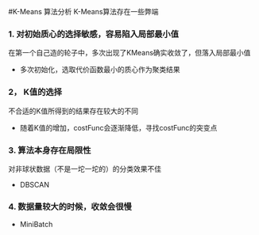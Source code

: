 #K-Means 算法分析
K-Means算法存在一些弊端
### 1. 对初始质心的选择敏感，容易陷入局部最小值
在第一个自己造的轮子中，多次出现了KMeans确实收敛了，但落入局部最小值
* 多次初始化，选取代价函数最小的质心作为聚类结果
### 2， K值的选择
不合适的K值所得到的结果存在较大的不同
* 随着K值的增加，costFunc会逐渐降低，寻找costFunc的突变点
### 3. 算法本身存在局限性
对非球状数据（不是一坨一坨的）的分类效果不佳
* DBSCAN
### 4. 数据量较大的时候，收敛会很慢
* MiniBatch

